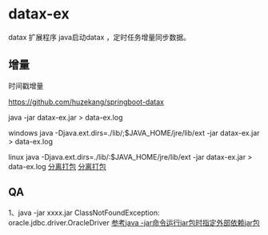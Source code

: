 # datax-ex
datax 扩展程序
java启动datax ，定时任务增量同步数据。


## 增量
时间戳增量

https://github.com/huzekang/springboot-datax

java -jar datax-ex.jar > data-ex.log

windows 
java -Djava.ext.dirs=./lib/;$JAVA_HOME/jre/lib/ext -jar datax-ex.jar > data-ex.log

linux
java -Djava.ext.dirs=./lib/:$JAVA_HOME/jre/lib/ext -jar datax-ex.jar > data-ex.log
[分离打包](https://my.oschina.net/junko2013/blog/3020112)
[分离打包](https://my.oschina.net/junko2013/blog/3107795)

## QA 
1、java -jar xxxx.jar
ClassNotFoundException: oracle.jdbc.driver.OracleDriver
[参考java -jar命令运行jar包时指定外部依赖jar包](https://blog.csdn.net/w47_csdn/article/details/80254459)